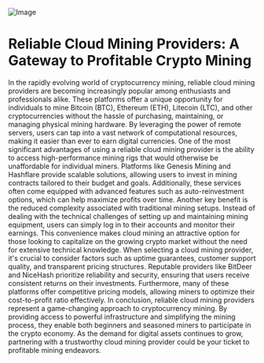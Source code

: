 
![Image](https://github.com/user-attachments/assets/d7419ec9-dc67-403f-bf28-8faea5f1f74f)
# Reliable Cloud Mining Providers: A Gateway to Profitable Crypto Mining
In the rapidly evolving world of cryptocurrency mining, reliable cloud mining providers are becoming increasingly popular among enthusiasts and professionals alike. These platforms offer a unique opportunity for individuals to mine Bitcoin (BTC), Ethereum (ETH), Litecoin (LTC), and other cryptocurrencies without the hassle of purchasing, maintaining, or managing physical mining hardware. By leveraging the power of remote servers, users can tap into a vast network of computational resources, making it easier than ever to earn digital currencies.
One of the most significant advantages of using a reliable cloud mining provider is the ability to access high-performance mining rigs that would otherwise be unaffordable for individual miners. Platforms like Genesis Mining and Hashflare provide scalable solutions, allowing users to invest in mining contracts tailored to their budget and goals. Additionally, these services often come equipped with advanced features such as auto-reinvestment options, which can help maximize profits over time.
Another key benefit is the reduced complexity associated with traditional mining setups. Instead of dealing with the technical challenges of setting up and maintaining mining equipment, users can simply log in to their accounts and monitor their earnings. This convenience makes cloud mining an attractive option for those looking to capitalize on the growing crypto market without the need for extensive technical knowledge.
When selecting a cloud mining provider, it's crucial to consider factors such as uptime guarantees, customer support quality, and transparent pricing structures. Reputable providers like BitDeer and NiceHash prioritize reliability and security, ensuring that users receive consistent returns on their investments. Furthermore, many of these platforms offer competitive pricing models, allowing miners to optimize their cost-to-profit ratio effectively.
In conclusion, reliable cloud mining providers represent a game-changing approach to cryptocurrency mining. By providing access to powerful infrastructure and simplifying the mining process, they enable both beginners and seasoned miners to participate in the crypto economy. As the demand for digital assets continues to grow, partnering with a trustworthy cloud mining provider could be your ticket to profitable mining endeavors.

